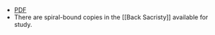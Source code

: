 - [PDF](https://media.musicasacra.com/dominican/ceremonial-1877.pdf)
- There are spiral-bound copies in the [[Back Sacristy]] available for study.